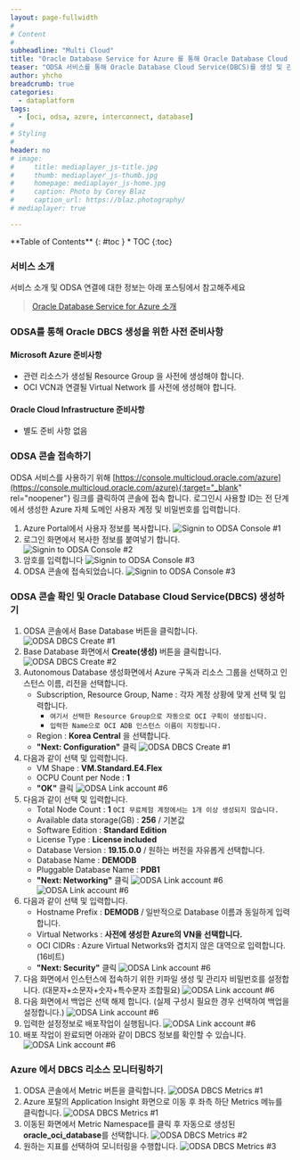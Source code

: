 ```yaml
---
layout: page-fullwidth
#
# Content
#
subheadline: "Multi Cloud"
title: "Oracle Database Service for Azure 를 통해 Oracle Database Cloud Service(DBCS) 생성 및 관리하기"
teaser: "ODSA 서비스를 통해 Oracle Database Cloud Service(DBCS)를 생성 및 관리하는 방법에 대해 알아봅니다"
author: yhcho
breadcrumb: true
categories:
  - dataplatform
tags:
  - [oci, odsa, azure, interconnect, database]
#
# Styling
#
header: no
# image:
#     title: mediaplayer_js-title.jpg
#     thumb: mediaplayer_js-thumb.jpg
#     homepage: mediaplayer_js-home.jpg
#     caption: Photo by Corey Blaz
#     caption_url: https://blaz.photography/
# mediaplayer: true

---
```


<div class="panel radius" markdown="1">
**Table of Contents**
{: #toc }
*  TOC
{:toc}
</div>

### 서비스 소개
서비스 소개 및 ODSA 연결에 대한 정보는 아래 포스팅에서 참고해주세요
> [Oracle Database Service for Azure 소개](/dataplatform/oracle-database-service-for-azure/)

### ODSA를 통해 Oracle DBCS 생성을 위한 사전 준비사항
#### Microsoft Azure 준비사항
- 관련 리소스가 생성될 Resource Group 을 사전에 생성해야 합니다.
- OCI VCN과 연결될 Virtual Network 를 사전에 생성해야 합니다.

#### Oracle Cloud Infrastructure 준비사항
- 별도 준비 사항 없음

### ODSA 콘솔 접속하기
ODSA 서비스를 사용하기 위해 [https://console.multicloud.oracle.com/azure](https://console.multicloud.oracle.com/azure){:target="_blank" rel="noopener"} 링크를 클릭하여 콘솔에 접속 합니다.
로그인시 사용할 ID는 전 단계에서 생성한 Azure 자체 도메인 사용자 계정 및 비밀번호를 입력합니다.
1. Azure Portal에서 사용자 정보를 복사합니다.
   ![Signin to ODSA Console #1](/assets/img/dataplatform/2022/oracle-odsa-signin-1.png)
2. 로그인 화면에서 복사한 정보를 붙여넣기 합니다.
   ![Signin to ODSA Console #2](/assets/img/dataplatform/2022/oracle-odsa-signin-2.png)
3. 암호를 입력합니다
   ![Signin to ODSA Console #3](/assets/img/dataplatform/2022/oracle-odsa-signin-3.png)
4. ODSA 콘솔에 접속되었습니다.
   ![Signin to ODSA Console #3](/assets/img/dataplatform/2022/oracle-odsa-signin-5.png)

### ODSA 콘솔 확인 및 Oracle Database Cloud Service(DBCS) 생성하기
1. ODSA 콘솔에서 Base Database 버튼을 클릭합니다.
   ![ODSA DBCS Create #1](/assets/img/dataplatform/2022/odsa-dbcs-create-1.png)
2. Base Database 화면에서 **Create(생성)** 버튼을 클릭합니다.
   ![ODSA DBCS Create #2](/assets/img/dataplatform/2022/odsa-dbcs-create-2.png)
3. Autonomous Database 생성화면에서 Azure 구독과 리소스 그룹을 선택하고 인스턴스 이름, 리전을 선택합니다.
   - Subscription, Resource Group, Name : 각자 계정 상황에 맞게 선택 및 입력합니다.
      - `여기서 선택한 Resource Group으로 자동으로 OCI 구획이 생성됩니다.`
      - `입력한 Name으로 OCI ADB 인스턴스 이름이 지정됩니다.`
   - Region : **Korea Central** 을 선택합니다.
   - **"Next: Configuration"** 클릭
   ![ODSA DBCS Create #1](/assets/img/dataplatform/2022/odsa-dbcs-create-3.png)
4. 다음과 같이 선택 및 입력합니다.
   - VM Shape : **VM.Standard.E4.Flex**
   - OCPU Count per Node : **1**
   - **"OK"** 클릭
   ![ODSA Link account #6](/assets/img/dataplatform/2022/odsa-dbcs-create-4.png)
5. 다음과 같이 선택 및 입력합니다.
   - Total Node Count : **1** `OCI 무료체험 계정에서는 1개 이상 생성되지 않습니다.`
   - Available data storage(GB) : **256** / 기본값
   - Software Edition : **Standard Edition**
   - License Type : **License included**
   - Database Version : **19.15.0.0** / 원하는 버전을 자유롭게 선택합니다.
   - Database Name : **DEMODB**
   - Pluggable Database Name : **PDB1**
   - **"Next: Networking"** 클릭
   ![ODSA Link account #6](/assets/img/dataplatform/2022/odsa-dbcs-create-5.png)
   ![ODSA Link account #6](/assets/img/dataplatform/2022/odsa-dbcs-create-6.png)
6. 다음과 같이 선택 및 입력합니다.
   - Hostname Prefix : **DEMODB** / 일반적으로 Database 이름과 동일하게 입력합니다.
   - Virtual Networks : **사전에 생성한 Azure의 VN을 선택합니다.**
   - OCI CIDRs : Azure Virtual Networks와 겹치지 않은 대역으로 입력합니다. (16비트)
   - **"Next: Security"** 클릭
   ![ODSA Link account #6](/assets/img/dataplatform/2022/odsa-dbcs-create-7.png)
7. 다음 화면에서 인스턴스에 접속하기 위한 키파일 생성 및 관리자 비밀번호를 설정합니다. (대문자+소문자+숫자+특수문자 조합필요)
   ![ODSA Link account #6](/assets/img/dataplatform/2022/odsa-dbcs-create-8.png)
8. 다음 화면에서 백업은 선택 해제 합니다. (실제 구성시 필요한 경우 선택하여 백업을 설정합니다.)
   ![ODSA Link account #6](/assets/img/dataplatform/2022/odsa-dbcs-create-9.png)
9. 입력한 설정정보로 배포작업이 실행됩니다.
   ![ODSA Link account #6](/assets/img/dataplatform/2022/odsa-dbcs-create-10.png)
10. 배포 작업이 완료되면 아래와 같이 DBCS 정보를 확인할 수 있습니다.
   ![ODSA Link account #6](/assets/img/dataplatform/2022/odsa-dbcs-create-11.png)

### Azure 에서 DBCS 리소스 모니터링하기 
1. ODSA 콘솔에서 Metric 버튼을 클릭합니다.
   ![ODSA DBCS Metrics #1](/assets/img/dataplatform/2022/odsa-dbcs-metrics-0.png)
2. Azure 포탈의 Application Insight 화면으로 이동 후 좌측 하단 Metrics 메뉴를 클릭합니다. 
   ![ODSA DBCS Metrics #1](/assets/img/dataplatform/2022/odsa-dbcs-metrics-1.png)
3. 이동된 화면에서 Metric Namespace를 클릭 후 자동으로 생성된 **oracle_oci_database**를 선택합니다.
   ![ODSA DBCS Metrics #2](/assets/img/dataplatform/2022/odsa-dbcs-metrics-2.png)
4. 원하는 지표를 선택하여 모니터링을 수행합니다.
   ![ODSA DBCS Metrics #3](/assets/img/dataplatform/2022/odsa-dbcs-metrics-3.png)

